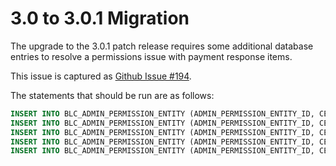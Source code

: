 # 3.0 to 3.0.1 Migration

The upgrade to the 3.0.1 patch release requires some additional database entries to resolve a permissions issue with payment response items.

This issue is captured as [Github Issue #194](https://github.com/BroadleafCommerce/BroadleafCommerce/issues/194).

The statements that should be run are as follows:

```sql
INSERT INTO BLC_ADMIN_PERMISSION_ENTITY (ADMIN_PERMISSION_ENTITY_ID, CEILING_ENTITY, ADMIN_PERMISSION_ID) VALUES (-379, 'org.broadleafcommerce.core.payment.domain.PaymentResponseItem', -27);
INSERT INTO BLC_ADMIN_PERMISSION_ENTITY (ADMIN_PERMISSION_ENTITY_ID, CEILING_ENTITY, ADMIN_PERMISSION_ID) VALUES (-380, 'org.broadleafcommerce.core.payment.domain.PaymentResponseItem', -28);
INSERT INTO BLC_ADMIN_PERMISSION_ENTITY (ADMIN_PERMISSION_ENTITY_ID, CEILING_ENTITY, ADMIN_PERMISSION_ID) VALUES (-381, 'org.broadleafcommerce.core.payment.domain.PaymentResponseItem', -29);
INSERT INTO BLC_ADMIN_PERMISSION_ENTITY (ADMIN_PERMISSION_ENTITY_ID, CEILING_ENTITY, ADMIN_PERMISSION_ID) VALUES (-382, 'org.broadleafcommerce.core.payment.domain.PaymentResponseItem', -30);
INSERT INTO BLC_ADMIN_PERMISSION_ENTITY (ADMIN_PERMISSION_ENTITY_ID, CEILING_ENTITY, ADMIN_PERMISSION_ID) VALUES (-383, 'org.broadleafcommerce.core.payment.domain.PaymentResponseItem', -31);
```
